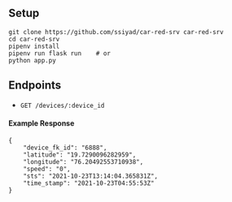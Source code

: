 ## Setup
```
git clone https://github.com/ssiyad/car-red-srv car-red-srv
cd car-red-srv
pipenv install
pipenv run flask run    # or
python app.py
```

## Endpoints

- `GET /devices/:device_id`
#### Example Response
```
{
	"device_fk_id": "6888",
	"latitude": "19.7290096282959",
	"longitude": "76.20492553710938",
	"speed": "0",
	"sts": "2021-10-23T13:14:04.365831Z",
	"time_stamp": "2021-10-23T04:55:53Z"
}
```


